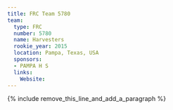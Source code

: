 ```yaml
---
title: FRC Team 5780
team:
  type: FRC
  number: 5780
  name: Harvesters
  rookie_year: 2015
  location: Pampa, Texas, USA
  sponsors:
  - PAMPA H S
  links:
    Website:
---
```


{% include remove_this_line_and_add_a_paragraph %}